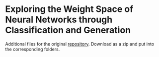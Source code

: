 # Exploring the Weight Space of Neural Networks through Classification and Generation

Additional files for the original [repository](https://github.com/uwnfmp/exploring-weight-space). Download as a zip and put into the corresponding folders.

